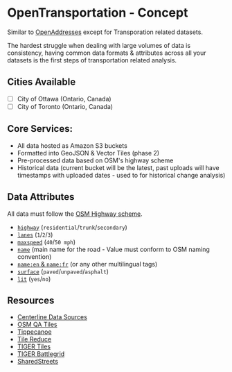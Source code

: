 # OpenTransportation - Concept

Similar to [OpenAddresses](https://openaddresses.io/) except for Transporation related datasets.

The hardest struggle when dealing with large volumes of data is consistency, having common data formats & attributes across all your datasets is the first steps of transportation related analysis.

## Cities Available

- [ ] City of Ottawa (Ontario, Canada)
- [ ] City of Toronto (Ontario, Canada)

## Core Services:

- All data hosted as Amazon S3 buckets
- Formatted into GeoJSON & Vector Tiles (phase 2)
- Pre-processed data based on OSM's highway scheme
- Historical data (current bucket will be the latest, past uploads will have timestamps with uploaded dates - used to for historical change analysis)

## Data Attributes

All data must follow the [OSM Highway scheme](https://wiki.openstreetmap.org/wiki/Key:highway).

- [`highway`](https://wiki.openstreetmap.org/wiki/Key:highway) (`residential`/`trunk`/`secondary`)
- [`lanes`](https://wiki.openstreetmap.org/wiki/Key:lanes) (`1`/`2`/`3`)
- [`maxspeed`](https://wiki.openstreetmap.org/wiki/Key:maxspeed) (`40`/`50 mph`)
- [`name`](https://wiki.openstreetmap.org/wiki/Key:name) (main name for the road - Value must conform to OSM naming convention)
- [`name:en` & `name:fr`](https://wiki.openstreetmap.org/wiki/Key:name) (or any other multilingual tags)
- [`surface`](https://wiki.openstreetmap.org/wiki/Key:surface) (`paved`/`unpaved`/`asphalt`)
- [`lit`](https://wiki.openstreetmap.org/wiki/Key:lit) (`yes`/`no`)

## Resources

- [Centerline Data Sources](https://github.com/osmlab/centerlines)
- [OSM QA Tiles](https://osmlab.github.io/osm-qa-tiles/)
- [Tippecanoe](https://github.com/mapbox/tippecanoe)
- [Tile Reduce](https://github.com/mapbox/tile-reduce)
- [TIGER Tiles](https://github.com/iandees/tiger-tiles)
- [TIGER Battlegrid](https://github.com/iandees/tiger-battlegrid)
- [SharedStreets](https://docs.google.com/document/d/1PsxUMWYniN3sKT0IbqC0RRC5nK9cno8P2BKk_MPn6t8/edit#heading=h.fltegbaf948o)
